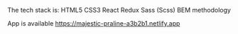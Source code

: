 The tech stack is:
HTML5
CSS3
React
Redux
Sass (Scss)
BEM methodology

App is available https://majestic-praline-a3b2b1.netlify.app
